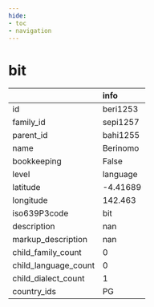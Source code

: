 ```yaml
---
hide:
- toc
- navigation
---
```

# bit
|                      | info     |
|:---------------------|:---------|
| id                   | beri1253 |
| family_id            | sepi1257 |
| parent_id            | bahi1255 |
| name                 | Berinomo |
| bookkeeping          | False    |
| level                | language |
| latitude             | -4.41689 |
| longitude            | 142.463  |
| iso639P3code         | bit      |
| description          | nan      |
| markup_description   | nan      |
| child_family_count   | 0        |
| child_language_count | 0        |
| child_dialect_count  | 1        |
| country_ids          | PG       |